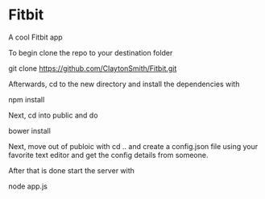 # Fitbit
A cool Fitbit app

To begin clone the repo to your destination folder 

git clone https://github.com/ClaytonSmith/Fitbit.git

Afterwards, cd to the new directory and install the dependencies with

npm install

Next, cd into public and do 

bower install

Next, move out of publoic with cd .. and create a config.json file using your favorite text editor and get the config details from someone.

After that is done start the server with 

node app.js
